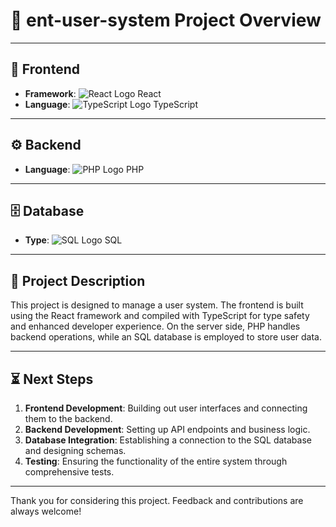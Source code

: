 # 🌟 ent-user-system Project Overview

---

## 🎨 Frontend

- **Framework**: ![React Logo](https://raw.githubusercontent.com/remojansen/logo.ts/master/ts.png) React
- **Language**: ![TypeScript Logo](https://raw.githubusercontent.com/remojansen/logo.ts/master/ts.png) TypeScript

---

## ⚙️ Backend

- **Language**: ![PHP Logo](https://upload.wikimedia.org/wikipedia/commons/2/27/PHP-logo.svg) PHP

---

## 🗄️ Database

- **Type**: ![SQL Logo](https://www.sqlite.org/images/sqlite370_banner.gif) SQL

---

## 📖 Project Description

This project is designed to manage a user system. The frontend is built using the React framework and compiled with TypeScript for type safety and enhanced developer experience. On the server side, PHP handles backend operations, while an SQL database is employed to store user data.

---

## ⏳ Next Steps

1. **Frontend Development**: Building out user interfaces and connecting them to the backend.
2. **Backend Development**: Setting up API endpoints and business logic.
3. **Database Integration**: Establishing a connection to the SQL database and designing schemas.
4. **Testing**: Ensuring the functionality of the entire system through comprehensive tests.

---

Thank you for considering this project. Feedback and contributions are always welcome!



